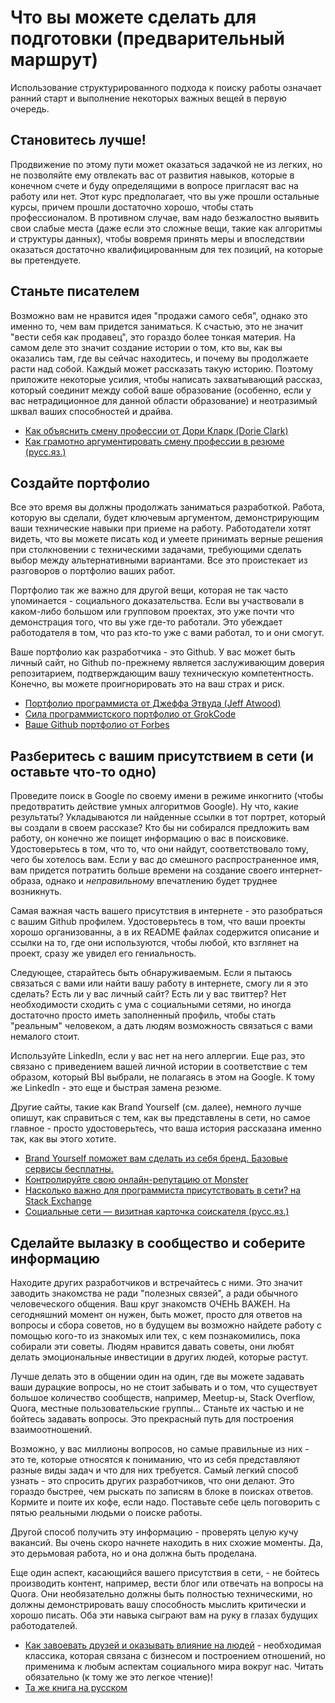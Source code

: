 # Что вы можете сделать для подготовки (предварительный маршрут)

Использование структурированного подхода к поиску работы означает ранний старт и выполнение некоторых важных вещей в первую очередь.

## Становитесь лучше!

Продвижение по этому пути может оказаться задачкой не из легких, но не позволяйте ему отвлекать вас от развития навыков, которые в конечном счете и буду определящими в вопросе пригласят вас на работу или нет. Этот курс предполагает, что вы уже прошли остальные курсы, причем прошли достаточно хорошо, чтобы стать профессионалом. В противном случае, вам надо безжалостно выявить свои слабые места (даже если это сложные вещи, такие как алгоритмы и структуры данных), чтобы вовремя принять меры и впоследствии оказаться достаточно квалифицированным для тех позиций, на которые вы претендуете.

## Станьте писателем

Возможно вам не нравится идея "продажи самого себя", однако это именно то, чем вам придется заниматься. К счастью, это не значит "вести себя как продавец", это гораздо более тонкая материя. На самом деле это значит создание истории о том, кто вы, как вы оказались там, где вы сейчас находитесь, и почему вы продолжаете расти над собой. Каждый может рассказать такую историю. Поэтому приложите некоторые усилия, чтобы написать захватывающий рассказ, который соединит между собой ваше образование (особенно, если у вас нетрадиционное для данной области образование) и неотразимый шквал ваших способностей и драйва.

* [Как объяснить смену профессии от Дори Кларк (Dorie Clark)](http://dorieclark.com/how-to-explain-your-career-transition/)
* [Как грамотно аргументировать смену профессии в резюме (русс.яз.)](http://new-buziness.ru/kak-gramotno-argumentirovat-smenu-professii-v-rezyume/)

## Создайте портфолио

Все это время вы должны продолжать заниматься разработкой. Работа, которую вы сделали, будет ключевым аргументом, демонстрирующим ваши технические навыки при приеме на работу. Работодатели хотят видеть, что вы можете писать код и умеете принимать верные решения при столкновении с техническими задачами, требующими сделать выбор между альтернативными вариантами. Все это проистекает из разговоров о портфолио ваших работ.

Портфолио так же важно для другой вещи, которая не так часто упоминается - социального доказательства. Если вы участвовали в каком-либо большом или групповом проектах, это уже почти что демонстрация того, что вы уже где-то работали. Это убеждает работодателя в том, что раз кто-то уже с вами работал, то и они смогут.

Ваше портфолио как разработчика - это Github. У вас может быть личный сайт, но Github по-прежнему является заслуживающим доверия репозитарием, подтверждающим вашу техническую компетентность. Конечно, вы можете проигнорировать это на ваш страх и риск.

* [Портфолио программиста от Джеффа Этвуда (Jeff Atwood)](http://www.codinghorror.com/blog/2004/10/a-programmers-portfolio.html)
* [Сила программистского портфолио от GrokCode](http://grokcode.com/58/the-power-of-a-programming-portfolio/)
* [Ваше Github портфолио от Forbes](http://www.forbes.com/sites/anthonykosner/2012/10/20/software-engineers-are-in-demand-and-github-is-how-you-find-them/)

## Разберитесь с вашим присутствием в сети (и оставьте что-то одно)

Проведите поиск в Google по своему имени в режиме инкогнито (чтобы предотвратить действие умных алгоритмов Google). Ну что, какие результаты? Укладываются ли найденные ссылки в тот портрет, который вы создали в своем рассказе? Кто бы ни собирался предложить вам работу, он конечно же поищет информацию о вас в поисковике. Удостоверьтесь в том, что то, что они найдут, соответствовало тому, чего бы хотелось вам. Если у вас до смешного распространенное имя, вам придется потратить больше времени на создание своего интернет-образа, однако и *неправильному* впечатлению будет труднее возникнуть.

Самая важная часть вашего присутствия в интернете - это разобраться с вашим Github профилем. Удостоверьтесь в том, что ваши проекты хорошо организованны, а в их README файлах содержится описание и ссылки на то, где они используются, чтобы любой, кто взглянет на проект, сразу же увидел его гениальность.

Следующее, старайтесь быть обнаруживаемым. Если я пытаюсь связаться с вами или найти вашу работу в интернете, смогу ли я это сделать? Есть ли у вас личный сайт? Есть ли у вас твиттер? Нет необходимости сходить с ума с социальными сетями, но иногда достаточно просто иметь заполненный профиль, чтобы стать "реальным" человеком, а дать людям возможность связаться с вами немалого стоит.

Используйте LinkedIn, если у вас нет на него аллергии. Еще раз, это связано с приведением вашей личной истории в соответствие с тем образом, который ВЫ выбрали, не полагаясь в этом на Google. К тому же LinkedIn - это еще и быстрая замена резюме.

Другие сайты, такие как Brand Yourself (см. далее), немного лучше опишут, как справиться с тем, как вы представлены в сети, но самое главное - просто удостоверьтесь, что ваша история рассказана именно так, как вы этого хотите.

* [Brand Yourself поможет вам сделать из себя бренд. Базовые сервисы бесплатны.](http://brandyourself.com)
* [Контролируйте свою онлайн-репутацию от Monster](http://career-advice.monster.com/job-search/getting-started/control-your-online-reputation/article.aspx)
* [Насколько важно для программиста присутствовать в сети? на Stack Exchange](http://programmers.stackexchange.com/questions/143673/how-important-is-it-for-a-programmer-to-have-an-online-presence)
* [Социальные сети — визитная карточка соискателя (русс.яз.)](http://kuban24.tv/item/sotsialnyie-seti-vizitnaya-kartochka-soiskatelya-125061)

## Сделайте вылазку в сообщество и соберите информацию

Находите других разработчиков и встречайтесь с ними. Это значит заводить знакомства не ради "полезных связей", а ради обычного человеческого общения. Ваш круг знакомств ОЧЕНЬ ВАЖЕН. На сегодняшний момент он нужен, быть может, просто для ответов на вопросы и сбора советов, но в будущем вы возможно найдете работу с помощью кого-то из знакомых или тех, с кем познакомились, пока собирали эти советы. Людям нравится давать советы, они любят делать эмоциональные инвестиции в других людей, которые растут.

Лучше делать это в общении один на один, где вы можете задавать ваши дурацкие вопросы, но не стоит забывать и о том, что существует большое количество сообществ, например, Meetup-ы, Stack Overflow, Quora, местные пользовательские группы... Станьте их частью и не бойтесь задавать вопросы. Это прекрасный путь для построения взаимоотношений.

Возможно, у вас миллионы вопросов, но самые правильные из них - это те, которые относятся к пониманию, что из себя представляют разные виды задач и что для них требуется. Самый легкий способ узнать - это спросить других разработчиков, что они делают. Это гораздо быстрее, чем рыскать по записям в блоке в поисках ответов. Кормите и поите их кофе, если надо. Поставьте себе цель поговорить с пятью реальными людьми о поиске работы.

Другой способ получить эту информацию - проверять целую кучу вакансий. Вы очень скоро начнете находить в них схожие моменты. Да, это дерьмовая работа, но и она должна быть проделана.

Еще один аспект, касающийся вашего присутствия в сети, - не бойтесь производить контент, например, вести блог или отвечать на вопросы на Quora. Они необязательно должны быть полностью техническими, но должны демонстрировать вашу способность мыслить критически и хорошо писать. Оба эти навыка сыграют вам на руку в глазах будущих работодателей.

* [Как завоевать друзей и оказывать влияние на людей](http://erudition.mohit.tripod.com/_Influence_People.pdf) - необходимая классика, которая связана с бизнесом и построением отношений, но применима к любым аспектам социального мира вокруг нас. Читать обязательно (к тому же это легкое чтение)!
* [Та же книга на русском](http://khamatov.ru/wp-content/uploads/2015/02/Dejl-Karnegi-Kak-priobretat-druzej-i-okazyvat-vliyanie-na-lyudej.pdf)